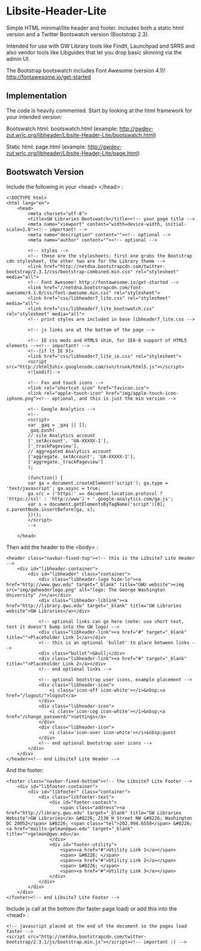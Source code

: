 Libsite-Header-Lite
===================

Simple HTML minimal/lite header and footer. Includes both a static html version and a Twitter Bootswatch version (Bootstrap 2.3).

Intended for use with GW Library tools like FindIt, Launchpad and SRRS and also vendor tools like Libguides that let you drop basic skinning via the admin UI.

The Bootstrap bootswatch includes Font Awesome (version 4.1)! http://fontawesome.io/get-started

Implementation
--------------

The code is heavily commented. Start by looking at the html framework for your intended version:

Bootswatch html: bootswatch.html (example: http://gwdev-zut.wrlc.org/libheader/Libsite-Header-Lite/bootswatch.html)

Static html: page.html (example: http://gwdev-zut.wrlc.org/libheader/Libsite-Header-Lite/page.html)

Bootswatch Version
------------------

Include the following in your &lt;head&gt; &lt;/head&gt; :

```
<!DOCTYPE html>
<html lang="en">
    <head>
        <meta charset="utf-8">
        <title>GW Libraries Bootswatch</title><!-- your page title -->
        <meta name="viewport" content="width=device-width, initial-scale=1.0"><!-- important! -->
        <meta name="description" content=""><!-- optional -->
        <meta name="author" content=""><!-- optional -->
            
        <!-- styles -->
        <!-- these are the stylesheets: first one grabs the Bootstrap cdn stylesheet, the other two are for the Library theme -->
        <link href="http://netdna.bootstrapcdn.com/twitter-bootstrap/2.3.1/css/bootstrap-combined.min.css" rel="stylesheet" media="all">
        <!-- Font Awesome! http://fontawesome.io/get-started -->
        <link href="//netdna.bootstrapcdn.com/font-awesome/4.1.0/css/font-awesome.min.css" rel="stylesheet">
        <link href="css/libheader7_lite.css" rel="stylesheet" media="all">
        <link href="css/libheader7_lite_bootswatch.css" rel="stylesheet" media="all">
	    <!-- print styles are included in base libheader7_lite.css --> 
  
        <!-- js links are at the bottom of the page -->
            
        <!-- IE css mods and HTML5 shim, for IE6-8 support of HTML5 elements --><!-- important! -->
        <!--[if lt IE 9]>
        <link href="css/libheader7_lite_ie.css" rel="stylesheet">
        <script src="http://html5shiv.googlecode.com/svn/trunk/html5.js"></script>
        <![endif]-->
                                
        <!-- Fav and touch icons -->
        <link rel="shortcut icon" href="favicon.ico">
        <link rel="apple-touch-icon" href="img/apple-touch-icon-iphone.png"><!-- optional, and this is just the min version -->

        <!-- Google Analytics -->
        <!--
        <script>
        var _gaq = _gaq || [];
        _gaq.push(
        // site Analytics account
        ['_setAccount', 'UA-XXXXX-1'], 
        ['_trackPageview'],
        // aggregated Analytics account
        ['aggregate._setAccount', 'UA-XXXXX-2'],
        ['aggregate._trackPageview']
        );

        (function() {
        var ga = document.createElement('script'); ga.type = 'text/javascript'; ga.async = true;
        ga.src = ('https:' == document.location.protocol ? 'https://ssl' : 'http://www') + '.google-analytics.com/ga.js';
        var s = document.getElementsByTagName('script')[0]; s.parentNode.insertBefore(ga, s);
        })();
        </script>
        -->
        
    </head>

```

Then add the header to the &lt;body&gt; :

```
<header class="navbar-fixed-top"><!-- this is the Libsite7 Lite Header -->
    <div id="libheader-container">
        <div id="libheader" class="container">
            <div class="libheader-logo hide-lo"><a href="http://www.gwu.edu" target="_blank" title="GWU website"><img src="img/gwheaderlogo.png" alt="logo: The George Washington University" /></a></div>
            <div class="libheader-liblink"><a href="http://library.gwu.edu" target="_blank" title="GW Libraries website">GW Libraries</a></div>

            <!-- optional links can go here (note: use short text, test it doesn't bump into the GW logo) -->
            <div class="libheader-link"><a href="#" target="_blank" title="">Placeholder Link 1</a></div>
            <!-- this is an optional 'bullet' to place between links -->
            <div class="bullet">&bull;</div>
            <div class="libheader-link"><a href="#" target="_blank" title="">Placeholder Link 2</a></div>
            <!-- end optional links -->

            <!-- optional bootstrap user icons, example placement -->
            <div class="libheader-icon">
                <i class='icon-off icon-white'></i>&nbsp;<a href="/logout/">logout</a>
            </div>
            <div class="libheader-icon">
                <i class='icon-cog icon-white'></i>&nbsp;<a href="/change_password/">settings</a>
            </div>
            <div class="libheader-icon">
                <i class='icon-user icon-white'></i>&nbsp;guest
            </div>
            <!-- end optional bootstrap user icons -->
        </div>
    </div>
</header><!-- end Libsite7 Lite Header -->

```
And the footer:

```
<footer class="navbar-fixed-bottom"><!-- the Libsite7 Lite Footer -->
    <div id="libfooter-container">
        <div id="libfooter" class="container">
            <div class="libfooter-text">
                <div id="footer-contact">
                    <span class="address"><a href="http://library.gwu.edu" target="_blank" title="GW Libraries Website">GW Libraries</a> &#8226; 2130 H Street NW &#8226; Washington DC 20052</span> &#8226; <span class="tel">202.994.6558</span> &#8226; <a href="mailto:gelman@gwu.edu" target="_blank" title="">gelman@gwu.edu</a>
                </div>
                <div id="footer-utility">
                    <span><a href="#">Utility Link 1</a></span>
                    <span> &#8226; </span>
                    <span><a href="#">Utility Link 2</a></span>
                    <span> &#8226; </span>
                    <span><a href="#">Utility Link 3</a></span>
                </div>
            </div>
        </div>
    </div>
</footer><!-- end Libsite7 Lite Footer -->
```

Include js call at the bottom (for faster page load) or add this into the &lt;head&gt; :

```
<!-- javascript placed at the end of the document so the pages load faster -->
<script src="http://netdna.bootstrapcdn.com/twitter-bootstrap/2.3.1/js/bootstrap.min.js"></script><!-- important :) -->

```
